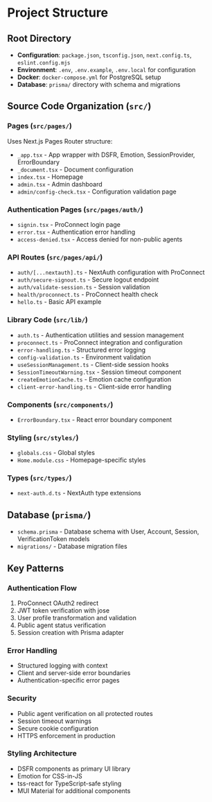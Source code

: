 # Project Structure

## Root Directory

- **Configuration**: `package.json`, `tsconfig.json`, `next.config.ts`, `eslint.config.mjs`
- **Environment**: `.env`, `.env.example`, `.env.local` for configuration
- **Docker**: `docker-compose.yml` for PostgreSQL setup
- **Database**: `prisma/` directory with schema and migrations

## Source Code Organization (`src/`)

### Pages (`src/pages/`)

Uses Next.js Pages Router structure:

- `_app.tsx` - App wrapper with DSFR, Emotion, SessionProvider, ErrorBoundary
- `_document.tsx` - Document configuration
- `index.tsx` - Homepage
- `admin.tsx` - Admin dashboard
- `admin/config-check.tsx` - Configuration validation page

### Authentication Pages (`src/pages/auth/`)

- `signin.tsx` - ProConnect login page
- `error.tsx` - Authentication error handling
- `access-denied.tsx` - Access denied for non-public agents

### API Routes (`src/pages/api/`)

- `auth/[...nextauth].ts` - NextAuth configuration with ProConnect
- `auth/secure-signout.ts` - Secure logout endpoint
- `auth/validate-session.ts` - Session validation
- `health/proconnect.ts` - ProConnect health check
- `hello.ts` - Basic API example

### Library Code (`src/lib/`)

- `auth.ts` - Authentication utilities and session management
- `proconnect.ts` - ProConnect integration and configuration
- `error-handling.ts` - Structured error logging
- `config-validation.ts` - Environment validation
- `useSessionManagement.ts` - Client-side session hooks
- `SessionTimeoutWarning.tsx` - Session timeout component
- `createEmotionCache.ts` - Emotion cache configuration
- `client-error-handling.ts` - Client-side error handling

### Components (`src/components/`)

- `ErrorBoundary.tsx` - React error boundary component

### Styling (`src/styles/`)

- `globals.css` - Global styles
- `Home.module.css` - Homepage-specific styles

### Types (`src/types/`)

- `next-auth.d.ts` - NextAuth type extensions

## Database (`prisma/`)

- `schema.prisma` - Database schema with User, Account, Session, VerificationToken models
- `migrations/` - Database migration files

## Key Patterns

### Authentication Flow

1. ProConnect OAuth2 redirect
2. JWT token verification with jose
3. User profile transformation and validation
4. Public agent status verification
5. Session creation with Prisma adapter

### Error Handling

- Structured logging with context
- Client and server-side error boundaries
- Authentication-specific error pages

### Security

- Public agent verification on all protected routes
- Session timeout warnings
- Secure cookie configuration
- HTTPS enforcement in production

### Styling Architecture

- DSFR components as primary UI library
- Emotion for CSS-in-JS
- tss-react for TypeScript-safe styling
- MUI Material for additional components
